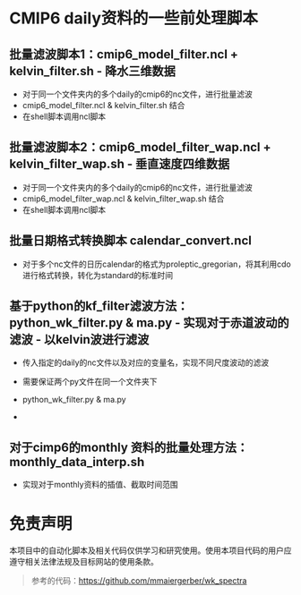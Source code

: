 # CMIP6 daily资料的一些前处理脚本


## 批量滤波脚本1：cmip6_model_filter.ncl + kelvin_filter.sh - 降水三维数据

- 对于同一个文件夹内的多个daily的cmip6的nc文件，进行批量滤波
- cmip6_model_filter.ncl & kelvin_filter.sh 结合
- 在shell脚本调用ncl脚本

## 批量滤波脚本2：cmip6_model_filter_wap.ncl + kelvin_filter_wap.sh - 垂直速度四维数据

- 对于同一个文件夹内的多个daily的cmip6的nc文件，进行批量滤波
- cmip6_model_filter_wap.ncl & kelvin_filter_wap.sh 结合
- 在shell脚本调用ncl脚本

## 批量日期格式转换脚本 calendar_convert.ncl

- 对于多个nc文件的日历calendar的格式为proleptic_gregorian，将其利用cdo进行格式转换，转化为standard的标准时间

## 基于python的kf_filter滤波方法：python_wk_filter.py & ma.py - 实现对于赤道波动的滤波 - 以kelvin波进行滤波

- 传入指定的daily的nc文件以及对应的变量名，实现不同尺度波动的滤波
- 需要保证两个py文件在同一个文件夹下
- python_wk_filter.py & ma.py

- 
## 对于cimp6的monthly 资料的批量处理方法：monthly_data_interp.sh
- 实现对于monthly资料的插值、截取时间范围
# 免责声明

本项目中的自动化脚本及相关代码仅供学习和研究使用。使用本项目代码的用户应遵守相关法律法规及目标网站的使用条款。


> 参考的代码：https://github.com/mmaiergerber/wk_spectra
